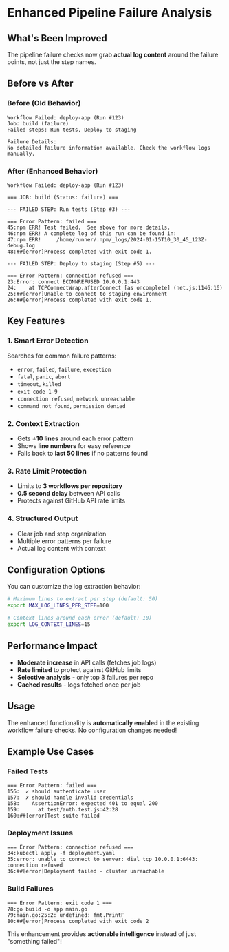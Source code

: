 # Enhanced Pipeline Failure Analysis

## What's Been Improved

The pipeline failure checks now grab **actual log content** around the failure points, not just the step names.

## Before vs After

### Before (Old Behavior)
```
Workflow Failed: deploy-app (Run #123)
Job: build (failure)
Failed steps: Run tests, Deploy to staging

Failure Details:
No detailed failure information available. Check the workflow logs manually.
```

### After (Enhanced Behavior)
```
Workflow Failed: deploy-app (Run #123)

=== JOB: build (Status: failure) ===

--- FAILED STEP: Run tests (Step #3) ---

=== Error Pattern: failed ===
45:npm ERR! Test failed.  See above for more details.
46:npm ERR! A complete log of this run can be found in:
47:npm ERR!     /home/runner/.npm/_logs/2024-01-15T10_30_45_123Z-debug.log
48:##[error]Process completed with exit code 1.

--- FAILED STEP: Deploy to staging (Step #5) ---

=== Error Pattern: connection refused ===
23:Error: connect ECONNREFUSED 10.0.0.1:443
24:    at TCPConnectWrap.afterConnect [as oncomplete] (net.js:1146:16)
25:##[error]Unable to connect to staging environment
26:##[error]Process completed with exit code 1.
```

## Key Features

### 1. **Smart Error Detection**
Searches for common failure patterns:
- `error`, `failed`, `failure`, `exception`
- `fatal`, `panic`, `abort`
- `timeout`, `killed`
- `exit code 1-9`
- `connection refused`, `network unreachable`
- `command not found`, `permission denied`

### 2. **Context Extraction**
- Gets **±10 lines** around each error pattern
- Shows **line numbers** for easy reference
- Falls back to **last 50 lines** if no patterns found

### 3. **Rate Limit Protection**
- Limits to **3 workflows per repository**
- **0.5 second delay** between API calls
- Protects against GitHub API rate limits

### 4. **Structured Output**
- Clear job and step organization
- Multiple error patterns per failure
- Actual log content with context

## Configuration Options

You can customize the log extraction behavior:

```bash
# Maximum lines to extract per step (default: 50)
export MAX_LOG_LINES_PER_STEP=100

# Context lines around each error (default: 10)
export LOG_CONTEXT_LINES=15
```

## Performance Impact

- **Moderate increase** in API calls (fetches job logs)
- **Rate limited** to protect against GitHub limits
- **Selective analysis** - only top 3 failures per repo
- **Cached results** - logs fetched once per job

## Usage

The enhanced functionality is **automatically enabled** in the existing workflow failure checks. No configuration changes needed!

## Example Use Cases

### Failed Tests
```
=== Error Pattern: failed ===
156:  ✓ should authenticate user
157:  ✗ should handle invalid credentials
158:    AssertionError: expected 401 to equal 200
159:      at test/auth.test.js:42:28
160:##[error]Test suite failed
```

### Deployment Issues
```
=== Error Pattern: connection refused ===
34:kubectl apply -f deployment.yaml
35:error: unable to connect to server: dial tcp 10.0.0.1:6443: connection refused
36:##[error]Deployment failed - cluster unreachable
```

### Build Failures
```
=== Error Pattern: exit code 1 ===
78:go build -o app main.go
79:main.go:25:2: undefined: fmt.PrintF
80:##[error]Process completed with exit code 2
```

This enhancement provides **actionable intelligence** instead of just "something failed"! 